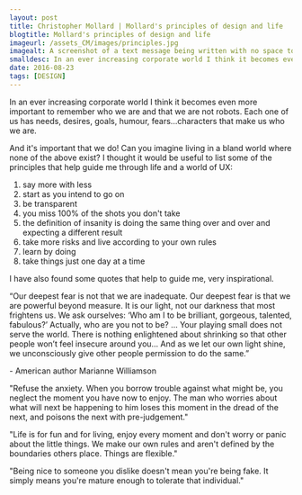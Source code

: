 ```yaml
---
layout: post
title: Christopher Mollard | Mollard's principles of design and life
blogtitle: Mollard's principles of design and life
imageurl: /assets_CM/images/principles.jpg
imagealt: A screenshot of a text message being written with no space to read what was previously sent.
smalldesc: In an ever increasing corporate world I think it becomes even more important to remember who we are and that we are not robots.
date: 2016-08-23
tags: [DESIGN]
---
```

<p>
In an ever increasing corporate world I think it becomes even more important to remember who we are and that we are not robots. Each one of us has needs, desires, goals, humour, fears...characters that make us who we are.  
</p>
<p>
And it's important that we do! Can you imagine living in a bland world where none of the above exist? I thought it would be useful to list some of the principles that help guide me through life and a world of UX:
</p>
<ol>
    <li>say more with less</li>
    <li>start as you intend to go on</li>
    <li>be transparent</li>
    <li>you miss 100% of the shots you don't take</li>
    <li>the definition of insanity is doing the same thing over and over and expecting a different result</li>
    <li>take more risks and live according to your own rules</li>
    <li>learn by doing</li>
    <li>take things just one day at a time</li>
</ol>
<p>
I have also found some quotes that help to guide me, very inspirational. 
</p>
<p class="quote">“Our deepest fear is not that we are inadequate. Our deepest fear is that we are powerful beyond measure. It is our light, not our darkness that most frightens us. We ask ourselves: ‘Who am I to be brilliant, gorgeous, talented, fabulous?’ Actually, who are you not to be? ... Your playing small does not serve the world. There is nothing enlightened about shrinking so that other people won’t feel insecure around you… And as we let our own light shine, we unconsciously give other people permission to do the same.” </p>
<p>- American author Marianne Williamson</p>
<p class="quote">"Refuse the anxiety. When you borrow trouble against what might be, you neglect the moment you have now to enjoy. The man who worries about what will next be happening to him loses this moment in the dread of the next, and poisons the next with pre-judgement."</p>
<p class="quote">"Life is for fun and for living, enjoy every moment and don't worry or panic about the little things. We make our own rules and aren't defined by the boundaries others place. Things are flexible."</p>
<p class="quote">"Being nice to someone you dislike doesn't mean you're being fake. It simply means you're mature enough to tolerate that individual."</p>
